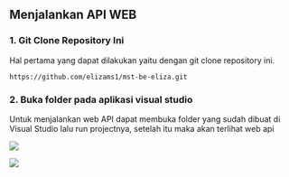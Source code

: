 ## Menjalankan API WEB 

### 1. Git Clone Repository Ini
Hal pertama yang dapat dilakukan yaitu dengan git clone repository ini.

```https://github.com/elizams1/mst-be-eliza.git ```

### 2. Buka folder pada aplikasi visual studio
Untuk menjalankan web API dapat membuka folder yang sudah dibuat di Visual Studio lalu run projectnya, setelah itu maka akan terlihat web api

![](Image1.png)

![](Image2.png)
